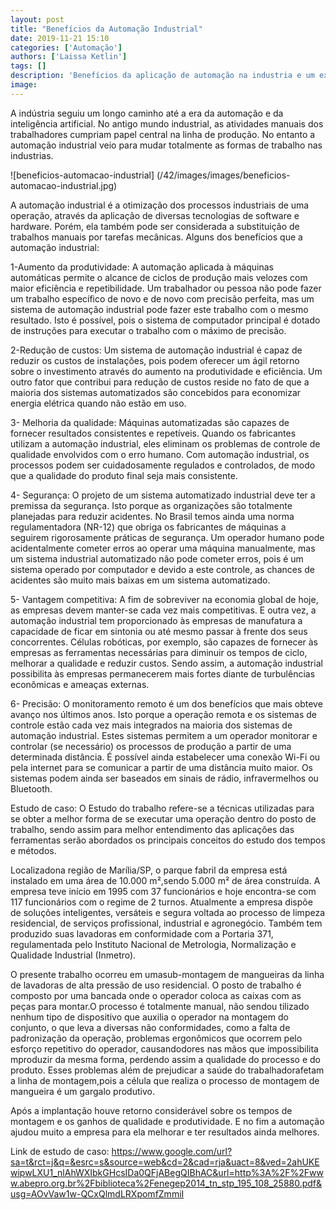 ```yaml
---
layout: post
title: "Benefícios da Automação Industrial"
date: 2019-11-21 15:10
categories: ['Automação']
authors: ['Laissa Ketlin'] 
tags: []
description: 'Benefícios da aplicação de automação na industria e um exemplo de estudo de caso'
image: 
---
```


A indústria seguiu um longo caminho até a era da automação e da inteligência artificial. No antigo mundo industrial, as atividades manuais dos trabalhadores cumpriam papel central na linha de produção. No entanto a automação industrial veio para mudar totalmente as formas de trabalho nas industrias.

![beneficios-automacao-industrial] (/42/images/images/beneficios-automacao-industrial.jpg)

A automação industrial é a otimização dos processos industriais de uma operação, através da aplicação de diversas tecnologias de software e hardware. Porém, ela também pode ser considerada a substituição de trabalhos manuais por tarefas mecânicas. Alguns dos benefícios que a automação industrial:

1-Aumento da produtividade: A automação aplicada à máquinas automáticas permite o alcance de ciclos de produção mais velozes com maior eficiência e repetibilidade.
Um trabalhador ou pessoa não pode fazer um trabalho específico de novo e de novo com precisão perfeita, mas um sistema de automação industrial pode fazer este trabalho com o mesmo resultado. Isto é possível, pois o sistema de computador principal é dotado de instruções para executar o trabalho com o máximo de precisão. 

2-Redução de custos: Um sistema de automação industrial é capaz de reduzir os custos de instalações, pois podem oferecer um ágil retorno sobre o investimento através do aumento na produtividade e eficiência.
Um outro fator que contribui para redução de custos reside no fato de que a maioria dos sistemas automatizados são concebidos para economizar energia elétrica quando não estão em uso.

3- Melhoria da qualidade: Máquinas automatizadas são capazes de fornecer resultados consistentes e repetíveis. Quando os fabricantes utilizam a automação industrial, eles eliminam os problemas de controle de qualidade envolvidos com o erro humano. Com automação industrial, os processos podem ser cuidadosamente regulados e controlados, de modo que a qualidade do produto final seja mais consistente. 

4- Segurança: O projeto de um sistema automatizado industrial deve ter a premissa da segurança. Isto porque as organizações são totalmente planejadas para reduzir acidentes. No Brasil temos ainda uma norma regulamentadora (NR-12) que obriga os fabricantes de máquinas a seguirem rigorosamente práticas de segurança. Um operador humano pode acidentalmente cometer erros ao operar uma máquina manualmente, mas um sistema industrial automatizado não pode cometer erros, pois é um sistema operado por computador e devido a este controle, as chances de acidentes são muito mais baixas em um sistema automatizado.

5- Vantagem competitiva: A fim de sobreviver na economia global de hoje, as empresas devem manter-se cada vez mais competitivas. E outra vez, a automação industrial tem proporcionado às empresas de manufatura a capacidade de ficar em sintonia ou até mesmo passar à frente dos seus concorrentes. Células robóticas, por exemplo, são capazes de fornecer às empresas as ferramentas necessárias para diminuir os tempos de ciclo, melhorar a qualidade e reduzir custos. Sendo assim, a automação industrial possibilita às empresas permanecerem mais fortes diante de turbulências econômicas e ameaças externas.

6- Precisão: O monitoramento remoto é um dos benefícios que mais obteve avanço nos últimos anos. Isto porque a operação remota e os sistemas de controle estão cada vez mais integrados na maioria dos sistemas de automação industrial. Estes sistemas permitem a um operador monitorar e controlar (se necessário) os processos de produção a partir de uma determinada distância. É possível ainda estabelecer uma conexão Wi-Fi ou pela internet para se comunicar a partir de uma distância muito maior. Os sistemas podem ainda ser baseados em sinais de rádio, infravermelhos ou Bluetooth.

Estudo de caso: O  Estudo  do  trabalho  refere-se  a  técnicas  utilizadas  para  se  obter  a  melhor  forma  de  se executar  uma  operação  dentro  do  posto  de  trabalho,  sendo  assim  para  melhor  entendimento das aplicações das ferramentas serão abordados os principais conceitos do estudo dos tempos e métodos.

Localizadona região de Marília/SP, o parque fabril da empresa está instalado em uma área de 10.000  m²,sendo  5.000  m²  de  área  construída.  A  empresa  teve  início  em  1995  com  37 funcionários e hoje encontra-se com 117 funcionários com o regime de 2 turnos. Atualmente a empresa dispõe de soluções inteligentes, versáteis e segura voltada ao processo de  limpeza  residencial,  de  serviços  profissional,  industrial  e  agronegócio.  Também tem produzido suas lavadoras em conformidade com a Portaria 371, regulamentada pelo Instituto Nacional de Metrologia, Normalização e Qualidade Industrial (Inmetro).

O  presente  trabalho  ocorreu  em  umasub-montagem  de  mangueiras  da  linha  de  lavadoras  de alta  pressão  de  uso  residencial. O posto  de  trabalho  é  composto  por  uma  bancada  onde  o operador coloca as caixas com as peças para montar.O processo é totalmente manual, não sendou tilizado nenhum tipo de dispositivo que auxilia o operador na montagem do conjunto, o que leva a diversas não conformidades, como a falta de padronização  da  operação,  problemas  ergonômicos  que  ocorrem  pelo  esforço  repetitivo  do operador,  causandodores  nas  mãos que impossibilita mproduzir  da  mesma  forma,  perdendo assim a qualidade do processo e do produto. Esses problemas além de prejudicar a saúde do trabalhadorafetam a linha de montagem,pois a  célula  que  realiza  o  processo  de  montagem  de  mangueira  é  um  gargalo  produtivo.

Após a implantação houve retorno considerável sobre os tempos de montagem e os ganhos de qualidade  e  produtividade. E no fim a automação ajudou muito a empresa para ela melhorar e ter resultados ainda melhores.

Link de estudo de caso: https://www.google.com/url?sa=t&rct=j&q=&esrc=s&source=web&cd=2&cad=rja&uact=8&ved=2ahUKEwipwLXU1_nlAhWXIbkGHcsIDa0QFjABegQIBhAC&url=http%3A%2F%2Fwww.abepro.org.br%2Fbiblioteca%2Fenegep2014_tn_stp_195_108_25880.pdf&usg=AOvVaw1w-QCxQlmdLRXpomfZmmiI


